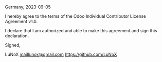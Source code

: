 Germany, 2023-09-05

I hereby agree to the terms of the Odoo Individual Contributor License
Agreement v1.0.

I declare that I am authorized and able to make this agreement and sign this
declaration.

Signed,

LuNoX maillunox@gmail.com https://github.com/LuNoX